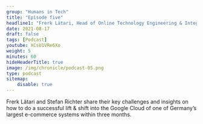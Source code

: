 ```yaml
---
group: "Humans in Tech"
title: "Episode five"
headline1: "Frerk Lätari, Head of Online Technology Engineering & Integration @ Tchibo.de"
date: 2021-08-17
draft: false
tags: [Podcast]
youtube: XCsU1VRe6Xo
weight: 5
minutes: 60
hideHeaderTitle: true
image: /img/chronicle/podcast-05.png
type: podcast
sitemap:
    disable: true
---
```


Frerk Lätari and Stefan Richter share their key challenges and insights on how to do a successful lift & shift into the Google Cloud of one of Germany’s largest e-commerce systems within three months.

